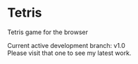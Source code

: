 # Tetris
Tetris game for  the browser

Current active development branch: v1.0  
Please visit that one to see my latest work.
